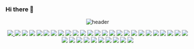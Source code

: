 ### Hi there 👋
<div align="center">
  
  ![header](https://capsule-render.vercel.app/api?type=Rect&text=Hello!&color=3b5998&fontSize=46&fontColor=ffffff)

  <a href="s">
  <img src="https://github-readme-stats.vercel.app/api/top-langs/?username=JeongMoJin&exclude_repo=dkssud8150.github.io&layout=compact&theme=tokyonight" />
</a>

  <img src="https://img.shields.io/badge/Unreal Engine-0E1128?style=flat&logo=unrealengine&logoColor=white"/>
  <img src="https://img.shields.io/badge/JavaScript-F7DF1E?style=flat&logo=javascript&logoColor=white"/>
  <img src="https://img.shields.io/badge/Android-34A853?style=flat&logo=android&logoColor=white"/>
  <img src="https://img.shields.io/badge/Java-007396?style=flat&logo=java&logoColor=white"/>
  <img src="https://img.shields.io/badge/Kotlin-7F52FF?style=flat&logo=kotlin&logoColor=white"/>
  <img src="https://img.shields.io/badge/Python-3776AB?style=flat&logo=python&logoColor=white"/>
  <img src="https://img.shields.io/badge/MariaDB-003545?style=flat&logo=mariadb&logoColor=white"/>
  <img src="https://img.shields.io/badge/MySQL-4479A1?style=flat&logo=mysql&logoColor=white"/>
  <img src="https://img.shields.io/badge/CSS3-1572B6?style=flat&logo=css3&logoColor=white"/>
  <img src="https://img.shields.io/badge/HTML5-E34F26?style=flat&logo=html5&logoColor=white"/>
  <img src="https://img.shields.io/badge/Node.js-339933?style=flat&logo=nodedotjs&logoColor=white"/>
  <img src="https://img.shields.io/badge/pandas-150458?style=flat&logo=pandas&logoColor=white"/>
  <img src="https://img.shields.io/badge/NumPy-013243?style=flat&logo=numpy&logoColor=white"/>
  <img src="https://img.shields.io/badge/Premiere Pro-0078C0?style=flat&logo=adobepremierepro&logoColor=white"/>
  <img src="https://img.shields.io/badge/After Effects-9999FF?style=flat&logo=adobeaftereffects&logoColor=white"/>
  <img src="https://img.shields.io/badge/Maya-37A5CC?style=flat&logo=autodeskmaya&logoColor=white"/>
  <img src="https://img.shields.io/badge/SketchUp-005F9E?style=flat&logo=sketchup&logoColor=white"/>
  <img src="https://img.shields.io/badge/Eclipse IDE-2C2255?style=flat&logo=eclipseide&logoColor=white"/>
  <img src="https://img.shields.io/badge/VS Code-007ACC?style=flat&logo=visualstudiocode&logoColor=white"/>
  <img src="https://img.shields.io/badge/IntelliJ IDEA-161A36?style=flat&logo=intellijidea&logoColor=white"/>
  <img src="https://img.shields.io/badge/Android Studio-4FC08D?style=flat&logo=androidstudio&logoColor=white"/>
  <img src="https://img.shields.io/badge/DataGrip-9BF0E1?style=flat&logo=datagrip&logoColor=white"/>
  <img src="https://img.shields.io/badge/Jupyter-F37626?style=flat&logo=jupyter&logoColor=white"/>
  <img src="https://img.shields.io/badge/PyCharm-004B8D?style=flat&logo=pycharm&logoColor=white"/>
  <img src="https://img.shields.io/badge/Anaconda-44A833?style=flat&logo=anaconda&logoColor=white"/>
  <img src="https://img.shields.io/badge/Adobe Photoshop-31A8FF?style=flat&logo=adobephotoshop&logoColor=white"/>
  <img src="https://img.shields.io/badge/substance painter-E62431?style=flat&logo=substance painter&logoColor=white"/>
  <img src="https://img.shields.io/badge/AutoCAD-E51050?style=flat&logo=autocad&logoColor=white"/>
  <img src="https://img.shields.io/badge/GAEA-F2BB13?style=flat&logo=GAEA&logoColor=white"/>
  <img src="https://img.shields.io/badge/Lumion-007CE2?style=flat&logo=Lumion&logoColor=white"/>
  <img src="https://img.shields.io/badge/ArcGIS-2C7AC3?style=flat&logo=arcgis&logoColor=white"/>
  <img src="https://img.shields.io/badge/Git-F05032?style=flat&logo=arcgis&logoColor=white"/>
  <img src="https://img.shields.io/badge/GitHub-181717?style=flat&logo=github&logoColor=white"/>
  <img src="https://img.shields.io/badge/WebStorm-8DD6F9?style=flat&logo=webstorm&logoColor=white"/>


  

</div>


<!--
**JeongMoJin/JeongMoJin** is a ✨ _special_ ✨ repository because its `README.md` (this file) appears on your GitHub profile.

Here are some ideas to get you started:

- 🔭 I’m currently working on ...
- 🌱 I’m currently learning ...
- 👯 I’m looking to collaborate on ...
- 🤔 I’m looking for help with ...
- 💬 Ask me about ...
- 📫 How to reach me: ...
- 😄 Pronouns: ...
- ⚡ Fun fact: ...
-->
